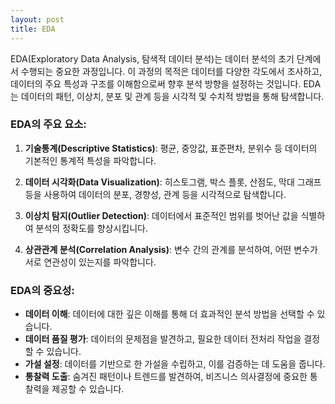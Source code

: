 ```yaml
---
layout: post
title: EDA
---
```


 EDA(Exploratory Data Analysis, 탐색적 데이터 분석)는 데이터 분석의 초기 단계에서 수행되는 중요한 과정입니다. 이 과정의 목적은 데이터를 다양한 각도에서 조사하고, 데이터의 주요 특성과 구조를 이해함으로써 향후 분석 방향을 설정하는 것입니다. EDA는 데이터의 패턴, 이상치, 분포 및 관계 등을 시각적 및 수치적 방법을 통해 탐색합니다.

### EDA의 주요 요소:

1. **기술통계(Descriptive Statistics)**: 평균, 중앙값, 표준편차, 분위수 등 데이터의 기본적인 통계적 특성을 파악합니다.
    
2. **데이터 시각화(Data Visualization)**: 히스토그램, 박스 플롯, 산점도, 막대 그래프 등을 사용하여 데이터의 분포, 경향성, 관계 등을 시각적으로 탐색합니다.
    
3. **이상치 탐지(Outlier Detection)**: 데이터에서 표준적인 범위를 벗어난 값을 식별하여 분석의 정확도를 향상시킵니다.
    
4. **상관관계 분석(Correlation Analysis)**: 변수 간의 관계를 분석하여, 어떤 변수가 서로 연관성이 있는지를 파악합니다.
    

### EDA의 중요성:

- **데이터 이해**: 데이터에 대한 깊은 이해를 통해 더 효과적인 분석 방법을 선택할 수 있습니다.
- **데이터 품질 평가**: 데이터의 문제점을 발견하고, 필요한 데이터 전처리 작업을 결정할 수 있습니다.
- **가설 설정**: 데이터를 기반으로 한 가설을 수립하고, 이를 검증하는 데 도움을 줍니다.
- **통찰력 도출**: 숨겨진 패턴이나 트렌드를 발견하여, 비즈니스 의사결정에 중요한 통찰력을 제공할 수 있습니다.